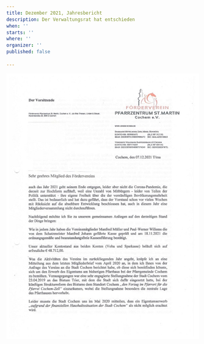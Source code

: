 ```yaml
---
title: Dezember 2021, Jahresbericht
description: Der Verwaltungsrat hat entschieden
when: ''
starts: ''
where: ''
organizer: ''
published: false

---
```

![](/images/forderverein-jahresbericht-2021-s-1-kopie.jpg)